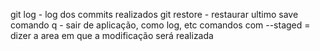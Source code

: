 git log - log dos commits realizados
git restore - restaurar ultimo save
comando q - sair de aplicação, como log, etc
comandos com --staged = dizer a area em que a modificação será realizada
